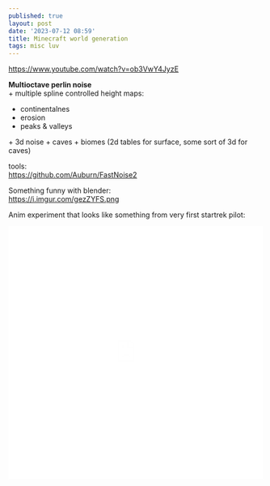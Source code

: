 ```yaml
---
published: true
layout: post
date: '2023-07-12 08:59'
title: Minecraft world generation
tags: misc luv 
---
```

<https://www.youtube.com/watch?v=ob3VwY4JyzE>

__Multioctave perlin noise__  
\+
multiple spline controlled height maps:
- continentalnes
- erosion
- peaks & valleys

\+
3d noise
\+
caves
\+ 
biomes (2d tables for surface, some sort of 3d for caves)

tools:  
<https://github.com/Auburn/FastNoise2>

Something funny with blender:  
<https://i.imgur.com/gezZYFS.png>  

Anim experiment that looks like something from very first startrek pilot:  
<iframe width="100%" height="500" style="mix-blend-mode: screen;" src="https://www.youtube.com/embed/csDtyytLWSE" frameborder="0" allow="accelerometer; autoplay; encrypted-media; gyroscope; picture-in-picture" allowfullscreen></iframe>
